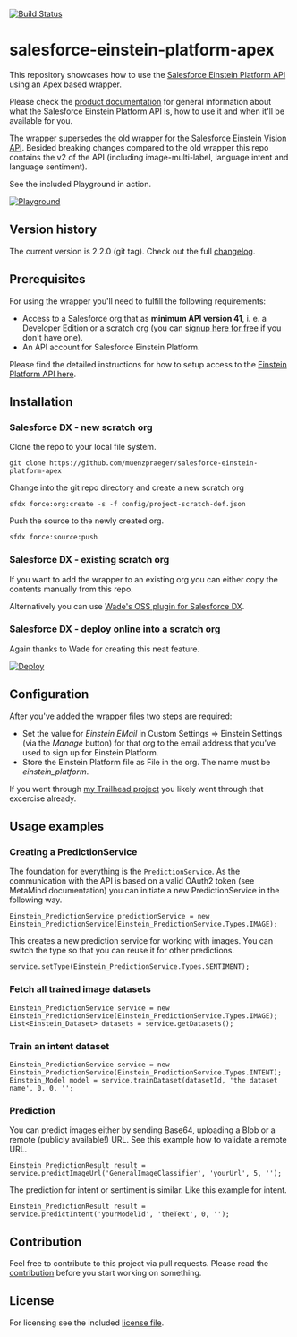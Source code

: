 [![Build Status](https://travis-ci.org/muenzpraeger/salesforce-einstein-platform-apex.svg?branch=master)](https://travis-ci.org/muenzpraeger/salesforce-einstein-platform-apex)

# salesforce-einstein-platform-apex

This repository showcases how to use the [Salesforce Einstein Platform API](https://metamind.readme.io/) using an Apex based wrapper.

Please check the [product documentation](https://metamind.readme.io/) for general information about what the Salesforce Einstein Platform API is, how to use it and when it'll be available for you.

The wrapper supersedes the old wrapper for the [Salesforce Einstein Vision API](https://github.com/muenzpraeger/salesforce-einstein-vision-apex). Besided breaking changes compared to the old wrapper this repo contains the v2 of the API (including image-multi-label, language intent and language sentiment).

See the included Playground in action.

[![Playground](https://img.youtube.com/vi/poY8wR0pVks/0.jpg)](https://www.youtube.com/watch?v=poY8wR0pVks)

## Version history

The current version is 2.2.0 (git tag). Check out the full [changelog](https://github.com/muenzpraeger/salesforce-einstein-platform-apex/blob/master/CHANGELOG.md).

## Prerequisites

For using the wrapper you'll need to fulfill the following requirements:
* Access to a Salesforce org that as **minimum API version 41**, i. e. a Developer Edition or a scratch org (you can [signup here for free](https://developer.salesforce.com/signup) if you don't have one).
* An API account for Salesforce Einstein Platform.

Please find the detailed instructions for how to setup access to the [Einstein Platform API here](https://metamind.readme.io/docs/what-you-need-to-call-api).

## Installation

### Salesforce DX - new scratch org

Clone the repo to your local file system.

```
git clone https://github.com/muenzpraeger/salesforce-einstein-platform-apex
```

Change into the git repo directory and create a new scratch org

```
sfdx force:org:create -s -f config/project-scratch-def.json
```

Push the source to the newly created org.
```
sfdx force:source:push
```

### Salesforce DX - existing scratch org

If you want to add the wrapper to an existing org you can either copy the contents manually from this repo.

Alternatively you can use [Wade's OSS plugin for Salesforce DX](https://www.npmjs.com/package/sfdx-waw-plugin).

### Salesforce DX - deploy online into a scratch org

Again thanks to Wade for creating this neat feature.

[![Deploy](https://deploy-to-sfdx.com/dist/assets/images/DeployToSFDX.svg)](https://deploy-to-sfdx.com/deploy)

## Configuration

After you've added the wrapper files two steps are required:

* Set the value for _Einstein EMail_ in Custom Settings => Einstein Settings (via the _Manage_ button) for that org to the email address that you've used to sign up for Einstein Platform.
* Store the Einstein Platform file as File in the org. The name must be _einstein_platform_.

If you went through [my Trailhead project](https://trailhead.salesforce.com/projects/build-a-cat-rescue-app-that-recognizes-cat-breeds) you likely went through that excercise already.

## Usage examples
### Creating a PredictionService

The foundation for everything is the `PredictionService`. As the communication with the API is based on a valid OAuth2 token (see MetaMind documentation) you can initiate a new PredictionService in the following way.

```
Einstein_PredictionService predictionService = new Einstein_PredictionService(Einstein_PredictionService.Types.IMAGE);
```

This creates a new prediction service for working with images. You can switch the type so that you can reuse it for other predictions.

```
service.setType(Einstein_PredictionService.Types.SENTIMENT);
```

### Fetch all trained image datasets

```
Einstein_PredictionService service = new Einstein_PredictionService(Einstein_PredictionService.Types.IMAGE);
List<Einstein_Dataset> datasets = service.getDatasets();
```

### Train an intent dataset

```
Einstein_PredictionService service = new Einstein_PredictionService(Einstein_PredictionService.Types.INTENT);
Einstein_Model model = service.trainDataset(datasetId, 'the dataset name', 0, 0, '';
```

### Prediction

You can predict images either by sending Base64, uploading a Blob or a remote (publicly available!) URL. See this example how to validate a remote URL.

```
Einstein_PredictionResult result = service.predictImageUrl('GeneralImageClassifier', 'yourUrl', 5, '');
```

The prediction for intent or sentiment is similar. Like this example for intent.

```
Einstein_PredictionResult result = service.predictIntent('yourModelId', 'theText', 0, '');
```


## Contribution

Feel free to contribute to this project via pull requests. Please read the [contribution](https://github.com/muenzpraeger/salesforce-einstein-platform-apex/blob/master/CONTRIBUTION.md) before you start working on something.

## License

For licensing see the included [license file](https://github.com/muenzpraeger/salesforce-einstein-platform-apex/blob/master/LICENSE.md).
